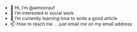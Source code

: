 - 👋 Hi, I’m @aimonrauf
- 👀 I’m interested in social work  
- 🌱 I’m currently learning how to write a good article
- 📫 How to reach me ... just email me on my email address

